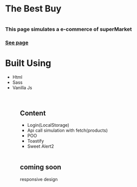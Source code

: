 <h1>The Best Buy<h1>
<h3>This page simulates a e-commerce of superMarket<h3>
  <a href="https://the-best-buy.vercel.app/">See page</a>
<br>
<h1>Built Using</h1>
<ul>
<li>Html</li>
<li>Sass</li>
<li>Vanilla Js</li>
<ul>
<br>
<h2>Content</h2>
<ul>
<li>Login(LocalStorage)</li>
<li>Api call simulation with fetch(products)</li>
<li>POO</li>
<li>Toastify</li>
<li>Sweet Alert2</li>
</ul>
<br>
  <h2>coming soon</h2>
  <p>responsive design</p>
